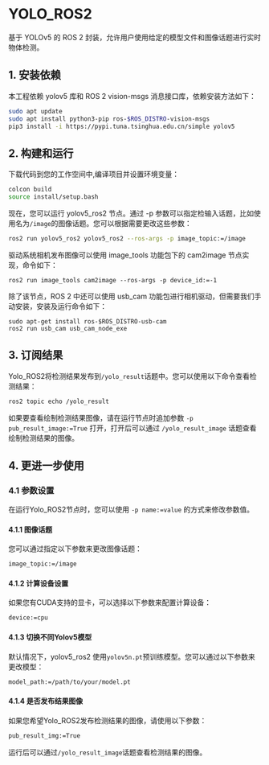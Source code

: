 # YOLO_ROS2

基于 YOLOv5 的 ROS 2 封装，允许用户使用给定的模型文件和图像话题进行实时物体检测。

## 1. 安装依赖

本工程依赖 yolov5 库和 ROS 2 vision-msgs 消息接口库，依赖安装方法如下：

```bash
sudo apt update
sudo apt install python3-pip ros-$ROS_DISTRO-vision-msgs
pip3 install -i https://pypi.tuna.tsinghua.edu.cn/simple yolov5 
```

## 2. 构建和运行

下载代码到您的工作空间中,编译项目并设置环境变量：

```bash
colcon build
source install/setup.bash
```

现在，您可以运行 yolov5_ros2 节点。通过 -p 参数可以指定检输入话题，比如使用名为`/image`的图像话题。您可以根据需要更改这些参数：

```bash
ros2 run yolov5_ros2 yolov5_ros2 --ros-args -p image_topic:=/image
```

驱动系统相机发布图像可以使用 image_tools 功能包下的 cam2image 节点实现，命令如下：

```
ros2 run image_tools cam2image --ros-args -p device_id:=-1
```

除了该节点，ROS 2 中还可以使用 usb_cam 功能包进行相机驱动，但需要我们手动安装，安装及运行命令如下：

```
sudo apt-get install ros-$ROS_DISTRO-usb-cam
ros2 run usb_cam usb_cam_node_exe
```

## 3. 订阅结果

Yolo_ROS2将检测结果发布到`/yolo_result`话题中。您可以使用以下命令查看检测结果：

```bash
ros2 topic echo /yolo_result
```

如果要查看绘制检测结果图像，请在运行节点时追加参数 `-p pub_result_image:=True` 打开，打开后可以通过 `/yolo_result_image` 话题查看绘制检测结果的图像。


## 4. 更进一步使用

### 4.1 参数设置

在运行Yolo_ROS2节点时，您可以使用 `-p name:=value` 的方式来修改参数值。

#### 4.1.1 图像话题

您可以通过指定以下参数来更改图像话题：

```bash
image_topic:=/image
```

#### 4.1.2 计算设备设置

如果您有CUDA支持的显卡，可以选择以下参数来配置计算设备：

```bash
device:=cpu
```

#### 4.1.3 切换不同Yolov5模型

默认情况下，yolov5_ros2 使用`yolov5n.pt`预训练模型。您可以通过以下参数来更改模型：

```bash
model_path:=/path/to/your/model.pt
```

#### 4.1.4 是否发布结果图像

如果您希望Yolo_ROS2发布检测结果的图像，请使用以下参数：

```bash
pub_result_img:=True
```
运行后可以通过`/yolo_result_image`话题查看检测结果的图像。

